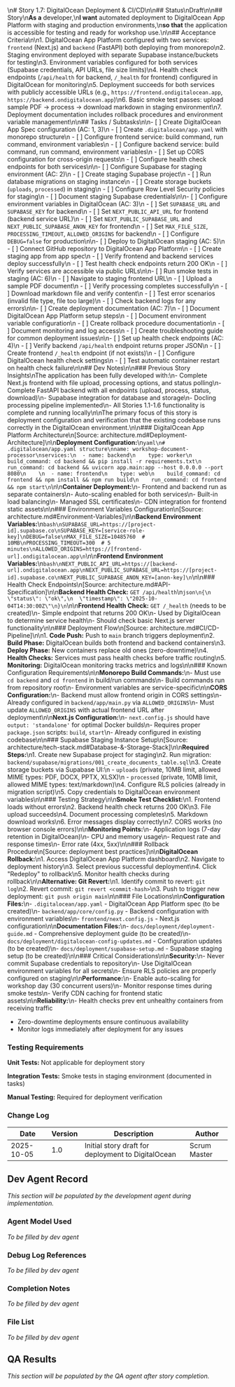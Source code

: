 \n# Story 1.7: DigitalOcean Deployment & CI/CD\n\n## Status\nDraft\n\n## Story\n**As a** developer,\n**I want** automated deployment to DigitalOcean App Platform with staging and production environments,\n**so that** the application is accessible for testing and ready for workshop use.\n\n## Acceptance Criteria\n\n1. DigitalOcean App Platform configured with two services: `frontend` (Next.js) and `backend` (FastAPI) both deploying from monorepo\n2. Staging environment deployed with separate Supabase instance/buckets for testing\n3. Environment variables configured for both services (Supabase credentials, API URLs, file size limits)\n4. Health check endpoints (`/api/health` for backend, `/_health` for frontend) configured in DigitalOcean for monitoring\n5. Deployment succeeds for both services with publicly accessible URLs (e.g., `https://frontend.ondigitalocean.app`, `https://backend.ondigitalocean.app`)\n6. Basic smoke test passes: upload sample PDF → process → download markdown in staging environment\n7. Deployment documentation includes rollback procedures and environment variable management\n\n## Tasks / Subtasks\n\n- [ ] Create DigitalOcean App Spec configuration (AC: 1, 3)\n  - [ ] Create `.digitalocean/app.yaml` with monorepo structure\n  - [ ] Configure frontend service: build command, run command, environment variables\n  - [ ] Configure backend service: build command, run command, environment variables\n  - [ ] Set up CORS configuration for cross-origin requests\n  - [ ] Configure health check endpoints for both services\n\n- [ ] Configure Supabase for staging environment (AC: 2)\n  - [ ] Create staging Supabase project\n  - [ ] Run database migrations on staging instance\n  - [ ] Create storage buckets (`uploads`, `processed`) in staging\n  - [ ] Configure Row Level Security policies for staging\n  - [ ] Document staging Supabase credentials\n\n- [ ] Configure environment variables in DigitalOcean (AC: 3)\n  - [ ] Set `SUPABASE_URL` and `SUPABASE_KEY` for backend\n  - [ ] Set `NEXT_PUBLIC_API_URL` for frontend (backend service URL)\n  - [ ] Set `NEXT_PUBLIC_SUPABASE_URL` and `NEXT_PUBLIC_SUPABASE_ANON_KEY` for frontend\n  - [ ] Set `MAX_FILE_SIZE`, `PROCESSING_TIMEOUT`, `ALLOWED_ORIGINS` for backend\n  - [ ] Configure `DEBUG=false` for production\n\n- [ ] Deploy to DigitalOcean staging (AC: 5)\n  - [ ] Connect GitHub repository to DigitalOcean App Platform\n  - [ ] Create staging app from app spec\n  - [ ] Verify frontend and backend services deploy successfully\n  - [ ] Test health check endpoints return 200 OK\n  - [ ] Verify services are accessible via public URLs\n\n- [ ] Run smoke tests in staging (AC: 6)\n  - [ ] Navigate to staging frontend URL\n  - [ ] Upload a sample PDF document\n  - [ ] Verify processing completes successfully\n  - [ ] Download markdown file and verify content\n  - [ ] Test error scenarios (invalid file type, file too large)\n  - [ ] Check backend logs for any errors\n\n- [ ] Create deployment documentation (AC: 7)\n  - [ ] Document DigitalOcean App Platform setup steps\n  - [ ] Document environment variable configuration\n  - [ ] Create rollback procedure documentation\n  - [ ] Document monitoring and log access\n  - [ ] Create troubleshooting guide for common deployment issues\n\n- [ ] Set up health check endpoints (AC: 4)\n  - [ ] Verify backend `/api/health` endpoint returns proper JSON\n  - [ ] Create frontend `/_health` endpoint (if not exists)\n  - [ ] Configure DigitalOcean health check settings\n  - [ ] Test automatic container restart on health check failure\n\n## Dev Notes\n\n### Previous Story Insights\nThe application has been fully developed with:\n- Complete Next.js frontend with file upload, processing options, and status polling\n- Complete FastAPI backend with all endpoints (upload, process, status, download)\n- Supabase integration for database and storage\n- Docling processing pipeline implemented\n- All Stories 1.1-1.6 functionality is complete and running locally\n\nThe primary focus of this story is deployment configuration and verification that the existing codebase runs correctly in the DigitalOcean environment.\n\n### DigitalOcean App Platform Architecture\n[Source: architecture.md#Deployment-Architecture]\n\n**Deployment Configuration:**\n```yaml\n# .digitalocean/app.yaml structure\nname: workshop-document-processor\nservices:\n  - name: backend\n    type: worker\n    build_command: cd backend && pip install -r requirements.txt\n    run_command: cd backend && uvicorn app.main:app --host 0.0.0.0 --port 8080\n    \n  - name: frontend\n    type: web\n    build_command: cd frontend && npm install && npm run build\n    run_command: cd frontend && npm start\n```\n\n**Container Deployment:**\n- Frontend and backend run as separate containers\n- Auto-scaling enabled for both services\n- Built-in load balancing\n- Managed SSL certificates\n- CDN integration for frontend static assets\n\n### Environment Variables Configuration\n[Source: architecture.md#Environment-Variables]\n\n**Backend Environment Variables:**\n```bash\nSUPABASE_URL=https://[project-id].supabase.co\nSUPABASE_KEY=[service-role-key]\nDEBUG=false\nMAX_FILE_SIZE=10485760  # 10MB\nPROCESSING_TIMEOUT=300  # 5 minutes\nALLOWED_ORIGINS=https://[frontend-url].ondigitalocean.app\n```\n\n**Frontend Environment Variables:**\n```bash\nNEXT_PUBLIC_API_URL=https://[backend-url].ondigitalocean.app\nNEXT_PUBLIC_SUPABASE_URL=https://[project-id].supabase.co\nNEXT_PUBLIC_SUPABASE_ANON_KEY=[anon-key]\n```\n\n### Health Check Endpoints\n[Source: architecture.md#API-Specification]\n\n**Backend Health Check:** `GET /api/health`\n```json\n{\n  \"status\": \"ok\",\n  \"timestamp\": \"2025-10-04T14:30:00Z\"\n}\n```\n\n**Frontend Health Check:** `GET /_health` (needs to be created)\n- Simple endpoint that returns 200 OK\n- Used by DigitalOcean to determine service health\n- Should check basic Next.js server functionality\n\n### Deployment Flow\n[Source: architecture.md#CI/CD-Pipeline]\n\n1. **Code Push:** Push to `main` branch triggers deployment\n2. **Build Phase:** DigitalOcean builds both frontend and backend containers\n3. **Deploy Phase:** New containers replace old ones (zero-downtime)\n4. **Health Checks:** Services must pass health checks before traffic routing\n5. **Monitoring:** DigitalOcean monitoring tracks metrics and logs\n\n### Known Configuration Requirements\n\n**Monorepo Build Commands:**\n- Must use `cd backend` and `cd frontend` in build/run commands\n- Build commands run from repository root\n- Environment variables are service-specific\n\n**CORS Configuration:**\n- Backend must allow frontend origin in CORS settings\n- Already configured in `backend/app/main.py` via `ALLOWED_ORIGINS`\n- Must update `ALLOWED_ORIGINS` with actual frontend URL after deployment\n\n**Next.js Configuration:**\n- `next.config.js` should have `output: 'standalone'` for optimal Docker builds\n- Requires proper `package.json` scripts: `build`, `start`\n- Already configured in existing codebase\n\n### Supabase Staging Instance Setup\n[Source: architecture/tech-stack.md#Database-&-Storage-Stack]\n\n**Required Steps:**\n1. Create new Supabase project for staging\n2. Run migration: `backend/supabase/migrations/001_create_documents_table.sql`\n3. Create storage buckets via Supabase UI:\n   - `uploads` (private, 10MB limit, allowed MIME types: PDF, DOCX, PPTX, XLSX)\n   - `processed` (private, 10MB limit, allowed MIME types: text/markdown)\n4. Configure RLS policies (already in migration script)\n5. Copy credentials to DigitalOcean environment variables\n\n### Testing Strategy\n\n**Smoke Test Checklist:**\n1. Frontend loads without errors\n2. Backend health check returns 200 OK\n3. File upload succeeds\n4. Document processing completes\n5. Markdown download works\n6. Error messages display correctly\n7. CORS works (no browser console errors)\n\n**Monitoring Points:**\n- Application logs (7-day retention in DigitalOcean)\n- CPU and memory usage\n- Request rate and response times\n- Error rate (4xx, 5xx)\n\n### Rollback Procedure\n[Source: deployment best practices]\n\n**DigitalOcean Rollback:**\n1. Access DigitalOcean App Platform dashboard\n2. Navigate to deployment history\n3. Select previous successful deployment\n4. Click \"Redeploy\" to rollback\n5. Monitor health checks during rollback\n\n**Alternative: Git Revert:**\n1. Identify commit to revert: `git log`\n2. Revert commit: `git revert <commit-hash>`\n3. Push to trigger new deployment: `git push origin main`\n\n### File Locations\n\n**Configuration Files:**\n- `.digitalocean/app.yaml` - DigitalOcean App Platform spec (to be created)\n- `backend/app/core/config.py` - Backend configuration with environment variables\n- `frontend/next.config.js` - Next.js configuration\n\n**Documentation Files:**\n- `docs/deployment/deployment-guide.md` - Comprehensive deployment guide (to be created)\n- `docs/deployment/digitalocean-config-updates.md` - Configuration updates (to be created)\n- `docs/deployment/supabase-setup.md` - Supabase staging setup (to be created)\n\n### Critical Considerations\n\n**Security:**\n- Never commit Supabase credentials to repository\n- Use DigitalOcean environment variables for all secrets\n- Ensure RLS policies are properly configured on staging\n\n**Performance:**\n- Enable auto-scaling for workshop day (30 concurrent users)\n- Monitor response times during smoke tests\n- Verify CDN caching for frontend static assets\n\n**Reliability:**\n- Health checks prev
ent unhealthy containers from receiving traffic
- Zero-downtime deployments ensure continuous availability
- Monitor logs immediately after deployment for any issues

### Testing Requirements

**Unit Tests:** Not applicable for deployment story

**Integration Tests:** Smoke tests in staging environment (documented in tasks)

**Manual Testing:** Required for deployment verification

### Change Log

| Date | Version | Description | Author |
|------|---------|-------------|--------|
| 2025-10-05 | 1.0 | Initial story draft for deployment to DigitalOcean | Scrum Master |

## Dev Agent Record

_This section will be populated by the development agent during implementation._

### Agent Model Used

_To be filled by dev agent_

### Debug Log References

_To be filled by dev agent_

### Completion Notes

_To be filled by dev agent_

### File List

_To be filled by dev agent_

## QA Results

_This section will be populated by the QA agent after story completion._